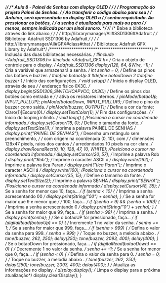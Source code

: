 /***********************************************/
/* Aula 8 - Painel de Senhas com display OLED */
/* */
/* Programação do projeto Painel de Senhas. */
/* Ao transferir o código abaixo para seu */
/* Arduino, será apresentado no display OLED a */
/* senha requisitada. Ao pressionar os botões, */
/* a senha é atualizada para mais ou para */
/* menos, sempre indicada por um sinal sonoro. */
/***********************************************/
/* Baixe a biblioteca através do link abaixo */
/* */
/* http://librarymanager/All#SSD1306#Adafruit */
/* Biblioteca: Adafruit SSD1306 by Adafruit */
/* */
/* http://librarymanager/All#GFX#class#that */
/* Biblioteca: Adafruit GFX Library by Adafruit*/
/***********************************************/
/* Inclusão das duas bibliotecas necessárias. */
#include <Adafruit_SSD1306.h>
#include <Adafruit_GFX.h>
/* Cria o objeto de controle para o display. */
Adafruit_SSD1306 display(128, 64, &Wire, -1);
/* Cria a variável que armazenará a senha. */
int senha = 0;
/* Define os pinos dos botões e buzzer. */
#define botaoUp 3
#define botaoDown 2
#define buzzer 1
/* Início das configurações. */
void setup() {
 /* Inicia o display OLED, através de seu */
 /* endereço físico 0X3C. */
 display.begin(SSD1306_SWITCHCAPVCC, 0X3C);
 /* Define os pinos dos botões como entrada e */
 /* ativa os resistores internos. */
 pinMode(botaoUp, INPUT_PULLUP);
 pinMode(botaoDown, INPUT_PULLUP);
 /* Define o pino do buzzer como saída. */
 pinMode(buzzer, OUTPUT);
 /* Define a cor da fonte: Claro(1)|Escuro(0).*/
 display.setTextColor(1);
}/* Fim das configurações. */
/* Início do looping infinito. */
void loop() {
 /*Posiciona o cursor na coordenada informada.*/
 display.setCursor(18, 0);
 /* Define o tamanho da fonte. */
 display.setTextSize(1);
 /* Imprime a palavra PAINEL DE SENHAS */
 display.print("PAINEL DE SENHAS");
 /* Desenha um retângulo sem preenchimento, */
 /* com origem na coordenada (0, 10), com */
 /* dimensões 128x47 pixels, raios dos cantos */
 /* arredondados 10 pixels na cor clara. */
 display.drawRoundRect(0, 10, 128, 47, 10, WHITE);
 /*Posiciona o cursor na coordenada informada.*/
 display.setCursor(20, 57);
 /* Imprime a palavra Rob */
  display.print("Rob");
 /* Imprime o caracter ASCII ó */
 display.write(162);
 /* Imprime a palavra tica Paran */
 display.print("tica Paran");
  /* Imprime o caracter ASCII á */
 display.write(160);
 /*Posiciona o cursor na coordenada informada.*/
 display.setCursor(35, 15);
 /* Define o tamanho da fonte. */
 display.setTextSize(2);
 /* Imprime a palavra SENHA */
 display.print("SENHA");
 /*Posiciona o cursor na coordenada informada.*/
 display.setCursor(48, 35);
 /* Se a senha for menor que 10, faça... */
 if (senha < 10) {
 /* Imprima a senha acrescentando 00 */
 display.print(String("00") + senha);
 }
 /* Se a senha for maior que 9 e menor que */
 /* 100, faça... */
 if ((senha > 9) && (senha < 100)) {
 /* Imprima a senha acrescentando 0 */
 display.print(String("0") + senha);
 }
 /* Se a senha for maior que 99, faça... */
 if (senha > 99) {
 /* Imprima a senha. */
 display.print(senha);
 }
 /* Se o botaoUP for pressionado, faça... */
 if (digitalRead(botaoUp) == 0) {
 /* Incremente 1 no valor da senha. */
 senha += 1;
 /* Se a senha for maior que 999, faça... */
 if (senha > 999) {
 /* Defina o valor da senha para 999. */
 senha = 999;
 }
 /* Toque no buzzer, a melodia abaixo . */
 tone(buzzer, 262, 250);
 delay(250);
 tone(buzzer, 2093, 400);
 delay(400);
 }
 /* Se o botaoDown for pressionado, faça... */
 if (digitalRead(botaoDown) == 0) {
 /* Decremente 1 no valor da senha. */
 senha += -1;
 /* Se a senha for menor que 0, faça... */
 if (senha < 0) {
 /* Defina o valor da senha para 0. */
 senha = 0;
 }
 /* Toque no buzzer, a melodia abaixo . */
 tone(buzzer, 262, 250);
 delay(250);
 tone(buzzer, 2093, 400);
 delay(400);
 }
 /* Atualiza as informações no display. */
 display.display();
 /* Limpa o display para a próxima atualização*/
 display.clearDisplay();
}
